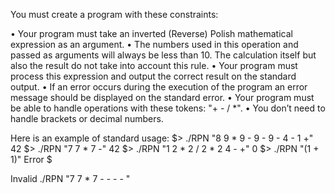 You must create a program with these constraints:

• Your program must take an inverted (Reverse) Polish mathematical expression as an argument.
• The numbers used in this operation and passed as arguments will always be less than 10. The calculation itself but also the result do not take into account this rule.
• Your program must process this expression and output the correct result on the standard output.
• If an error occurs during the execution of the program an error message should be displayed on the standard error.
• Your program must be able to handle operations with these tokens: "+ - / *".
• You don’t need to handle brackets or decimal numbers.

Here is an example of standard usage:
$> ./RPN "8 9 * 9 - 9 - 9 - 4 - 1 +"
42
$> ./RPN "7 7 * 7 -"
42
$> ./RPN "1 2 * 2 / 2 * 2 4 - +"
0
$> ./RPN "(1 + 1)"
Error
$

Invalid
./RPN "7 7 * 7 - - - - "